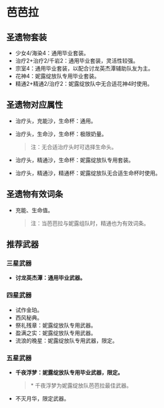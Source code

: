 # 芭芭拉

## 圣遗物套装

- 少女4/海染4：通用毕业套装。
- 治疗2+治疗2/千岩2：通用毕业套装，灵活性较强。
- 宗室4：通用毕业套装，以配合讨龙英杰潭辅助队友为主。
- 花神4：妮露绽放队专用毕业套装。
- 精通2+精通2/治疗2：妮露绽放队中无合适花神4时使用。

## 圣遗物对应属性

- 治疗头，充能沙，生命杯：通用。
- 治疗头，生命沙，生命杯：极限奶量。

  > 注：无合适治疗头时可选择生命头。  

- 治疗头，精通沙，生命杯：妮露绽放队专用套装。
- 治疗头，精通沙，精通杯：妮露绽放队无合适生命杯时使用。

## 圣遗物有效词条

- 充能、生命值。

  > 注：当芭芭拉与妮露组队时，精通也为有效词条。  

## 推荐武器

### 三星武器

- **讨龙英杰潭：通用毕业武器。**

### 四星武器

- 试作金珀。
- 西风秘典。
- 祭礼残章：妮露绽放队专用武器。
- 盈满之实：妮露绽放队专用武器。
- 流浪的晚星：妮露绽放队专用武器，限定。

### 五星武器

- **千夜浮梦：妮露绽放队专用毕业武器，限定。**

  > \* 千夜浮梦为妮露绽放队芭芭拉最佳武器。  

- 不灭月华，限定武器。
